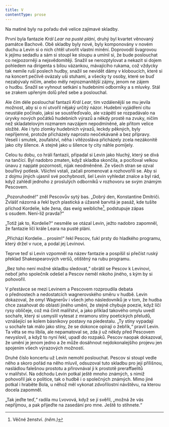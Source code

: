 ```yaml
---
title: V
contentType: prose
---
```


Na matiné byly na pořadu dvě velice zajímavé skladby.

První byla fantazie _Král Lear na pusté pláni_, druhý byl kvartet věnovaný památce Bachově. Obě skladby byly nové, byly komponovány v novém duchu a Levin si o nich chtěl utvořit vlastní mínění. Doprovodil švagrovou k jejímu sedadlu a sám si stoupl ke sloupu a umínil si, že bude poslouchat co nejpozorněji a nejsvědomitěji. Snažil se nerozptylovat a nekazit si dojem pohledem na dirigenta s bílou vázankou, mávajícího rukama, což vždycky tak nemile ruší poslech hudby, snažil se nevidět dámy v kloboucích, které si na koncert pečlivě ovázaly uši stuhami, a všecky ty osoby, které se buď nezabývaly ničím, anebo měly nejrozmanitější zájmy, jenom ne zájem o hudbu. Snažil se vyhnout setkání s hudebními odborníky a s mluvky. Stál se zrakem upřeným dolů před sebe a poslouchal.

Ale čím déle poslouchal fantazii _Král Lear_, tím vzdálenější se mu jevila možnost, aby si o ní utvořil nějaký určitý názor. Hudební vyjádření citu neustále počínalo, jaksi se soustřeďovalo, ale vzápětí se rozpadávalo na úryvky nových počátků hudebních výrazů a někdy prostě na zvuky, ničím než skladatelovým rozmarem navzájem nepodmíněné, ale přitom velice složité. Ale i tyto zlomky hudebních výrazů, leckdy pěkných, byly nepříjemné, protože přicházely naprosto neočekávaně a bez přípravy. Veselí i smutek, zoufalství, něha i vítězosláva přicházely zcela nezákonitě jako city šílence. A stejně jako u šílence ty city náhle pomíjely.

Celou tu dobu, co hráli fantazii, připadal si Levin jako hluchý, který se dívá na tančící. Byl nadobro zmaten, když skladba skončila, a pociťoval velkou únavu z napjaté pozornosti, nijak neodměněné. Ze všech stran se ozval bouřlivý potlesk. Všichni vstali, začali promenovat a rozhovořili se. Aby si z dojmu jiných ujasnil své pochybnosti, šel Levin vyhledat znalce a byl rád, když zahlédl jednoho z proslulých odborníků v rozhovoru se svým známým Pescovem.

„Pozoruhodné!“ zněl Pescovův sytý bas. „Dobrý den, Konstantine Dmitriči. Zvlášť názorná a řekl bych plastická a úžasně barvitá je pasáž, kde tušíte příchod Kordelie, kde žena, das ewig weibliche[^45], podstupuje zápas s osudem. Není-liž pravda?“

„Totiž jak to, Kordelie?“ nesměle se otázal Levin, ježto nadobro zapomněl, že fantazie líčí krále Leara na pusté pláni.

„Přichází Kordelie… prosím!“ řekl Pescov, ťukl prsty do hladkého programu, který držel v ruce, a podal jej Levinovi.

Teprve teď si Levin vzpomněl na název fantazie a pospíšil si přečíst ruský překlad Shakespearových veršů, otištěný na rubu programu.

„Bez toho není možné skladbu sledovat,“ obrátil se Pescov k Levinovi, neboť jeho společník odešel a Pescov neměl nikoho jiného, s kým by si pohovořil.

V přestávce se mezi Levinem a Pescovem rozproudila debata o přednostech a nedostatcích wagnerovského směru v hudbě. Levin dokazoval, že omyl Wagnerův i všech jeho následovníků je v tom, že hudba chce zasahovat do oblasti jiného umění, že stejně chybuje poezie, když líčí rysy obličeje, což má činit malířství, a jako příklad takového omylu uvedl sochaře, který si usmyslil vytesat z mramoru stíny poetických přeludů, vznášející se kolem básníkovy postavy na piedestalu. „Ty stíny vypadají u sochaře tak málo jako stíny, že se dokonce opírají o žebřík,“ pravil Levin. Ta věta se mu líbila, ale nepamatoval se, zda ji už někdy před Pescovem nevyslovil, a když to nyní řekl, upadl do rozpaků. Pescov naopak dokazoval, že umění je jenom jedno a že může dosáhnout nejdokonalejšího projevu jen spojením všech výrazových možností.

Druhé číslo koncertu už Levin nemohl poslouchat. Pescov si stoupl vedle něho a skoro pořád na něho mluvil, odsuzoval tuto skladbu pro její přílišnou, nasládlou falešnou prostotu a přirovnával ji k prostotě preraffaelitů v malířství. Na odchodu Levin potkal ještě mnoho známých, s nimiž pohovořil jak o politice, tak o hudbě i o společných známých. Mimo jiné potkal i hraběte Bola, u něhož měl vykonat zdvořilostní návštěvu, na kterou docela zapomněl.

„Tak jeďte teď,“ radila mu Lvovová, když se jí svěřil, „možná že vás nepřijmou, a pak přijeďte na zasedání pro mne. Ještě to stihnete.“

  

[^45]: Věčné ženství. _(něm.)_
